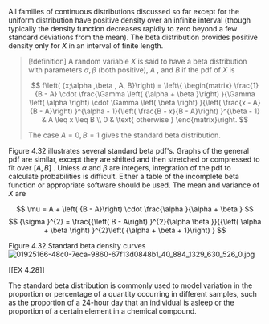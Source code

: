 All families of continuous distributions discussed so far except for the uniform distribution have positive density over an infinite interval (though typically the density function decreases rapidly to zero beyond a few standard deviations from the mean). The beta distribution provides positive density only for $X$ in an interval of finite length.

> [!definition]
> A random variable $X$ is said to have a beta distribution with parameters $\alpha ,\beta$ (both positive), $A$ , and $B$ if the pdf of $X$ is
> 
> $$
> f\left( {x;\alpha ,\beta , A, B}\right) = \left\{ \begin{matrix} \frac{1}{B - A} \cdot \frac{\Gamma \left( {\alpha + \beta }\right) }{\Gamma \left( \alpha \right) \cdot \Gamma \left( \beta \right) }{\left( \frac{x - A}{B - A}\right) }^{\alpha - 1}{\left( \frac{B - x}{B - A}\right) }^{\beta - 1} & A \leq x \leq B \\ 0 & \text{ otherwise } \end{matrix}\right.
> $$
> 
> The case $A = 0, B = 1$ gives the standard beta distribution.

Figure 4.32 illustrates several standard beta pdf's. Graphs of the general pdf are similar, except they are shifted and then stretched or compressed to fit over $\left\lbrack {A, B}\right\rbrack$ . Unless $\alpha$ and $\beta$ are integers, integration of the pdf to calculate probabilities is difficult. Either a table of the incomplete beta function or appropriate software should be used. The mean and variance of $X$ are

$$
\mu = A + \left( {B - A}\right) \cdot \frac{\alpha }{\alpha + \beta }
$$
$$
{\sigma }^{2} = \frac{{\left( B - A\right) }^{2}{\alpha \beta }}{{\left( \alpha + \beta \right) }^{2}\left( {\alpha + \beta + 1}\right) }
$$

Figure 4.32 
Standard beta density curves
![01925166-48c0-7eca-9860-67f13d0848b1_40_884_1329_630_526_0.jpg](images/01925166-48c0-7eca-9860-67f13d0848b1_40_884_1329_630_526_0.jpg)

[[EX 4.28]]

The standard beta distribution is commonly used to model variation in the proportion or percentage of a quantity occurring in different samples, such as the proportion of a 24-hour day that an individual is asleep or the proportion of a certain element in a chemical compound.